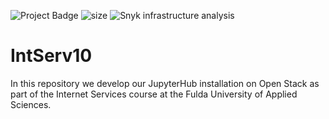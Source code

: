 ![Project Badge](https://img.shields.io/github/issues-raw/Stinktopf/IntServ10?color=blue) ![size](https://img.shields.io/github/repo-size/Stinktopf/IntServ10?color=green&label=size) ![Snyk infrastructure analysis](https://github.com/Stinktopf/IntServ10/actions/workflows/snyk-infrastructure-analysis.yml/badge.svg)



# IntServ10
In this repository we develop our JupyterHub installation on Open Stack as part of the Internet Services course at the Fulda University of Applied Sciences.
